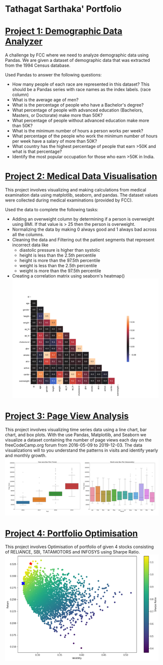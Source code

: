 # Tathagat Sarthaka' Portfolio


# [**Project 1: Demographic Data Analyzer**](https://github.com/sarthaka2018/Demographic-Data-Analyzer)
A challenge by FCC where we need to analyze demographic data using Pandas. We are given a dataset of demographic data that was extracted from the 1994 Census database.

Used Pandas to answer the following questions:

* How many people of each race are represented in this dataset? This should be a Pandas series with race names as the index labels. (race column)
* What is the average age of men?
* What is the percentage of people who have a Bachelor's degree?
* What percentage of people with advanced education (Bachelors, Masters, or Doctorate) make more than 50K?
* What percentage of people without advanced education make more than 50K?
* What is the minimum number of hours a person works per week?
* What percentage of the people who work the minimum number of hours per week have a salary of more than 50K?
* What country has the highest percentage of people that earn >50K and what is that percentage?
* Identify the most popular occupation for those who earn >50K in India.


# [**Project 2: Medical Data Visualisation**](https://github.com/sarthaka2018/Medical-Data-Visualizer)
This project involves visualizing and making calculations from medical examination data using matplotlib, seaborn, and pandas. The dataset values were collected during medical examinations (provided by FCC).

Used the data to complete the following tasks:

* Adding an overweight column by determining if a person is overweight using BMI. If that value is > 25 then the person is overweight.
* Normalizing the data by making 0 always good and 1 always bad across all the columns.
* Cleaning the data and Filtering out the patient segments that represent incorrect data like
  * diastolic pressure is higher than systolic
  * height is less than the 2.5th percentile
  * height is more than the 97.5th percentile
  * weight is less than the 2.5th percentile
  * weight is more than the 97.5th percentile
* Creating a correlation matrix using seaborn's heatmap()
![](https://github.com/sarthaka2018/Medical-Data-Visualizer/blob/main/Figure_2.png)


# [**Project 3: Page View Analysis**](https://github.com/sarthaka2018/Page-View-Visualisation)

This project involves visualizing time series data using a line chart, bar chart, and box plots. With the use Pandas, Matplotlib, and Seaborn we visualize a dataset containing the number of page views each day on the freeCodeCamp.org forum from 2016-05-09 to 2019-12-03. The data visualizations will to you understand the patterns in visits and identify yearly and monthly growth.
![](https://github.com/sarthaka2018/Page-View-Visualisation/blob/main/Figure_3.png)


# [**Project 4: Portfolio Optimisation**](https://github.com/sarthaka2018/Portfolio-Optimisation)

This project involves Optimisation of portfolio of given 4 stocks consisting of RELIANCE, SBI, TATAMOTORS and INFOSYS using Sharpe Ratio.
![Sharpe Ratio Plot](https://github.com/sarthaka2018/Portfolio-Optimisation/blob/main/plot.png)
